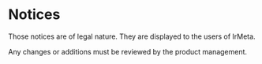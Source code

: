 # Notices

Those notices are of legal nature. They are displayed to the users of IrMeta.

Any changes or additions must be reviewed by the product management.
